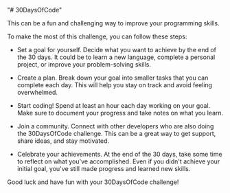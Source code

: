 "# 30DaysOfCode" 

This can be a fun and challenging way to improve your programming skills.

To make the most of this challenge, you can follow these steps:

+ Set a goal for yourself. Decide what you want to achieve by the end of the 30 days. It could be to learn a new language, complete a personal project, or improve your problem-solving skills.

+ Create a plan. Break down your goal into smaller tasks that you can complete each day. This will help you stay on track and avoid feeling overwhelmed.

+ Start coding! Spend at least an hour each day working on your goal. Make sure to document your progress and take notes on what you learn.

+ Join a community. Connect with other developers who are also doing the 30DaysOfCode challenge. This can be a great way to get support, share ideas, and stay motivated.

+ Celebrate your achievements. At the end of the 30 days, take some time to reflect on what you've accomplished. Even if you didn't achieve your initial goal, you've still made progress and learned new skills.

Good luck and have fun with your 30DaysOfCode challenge!
